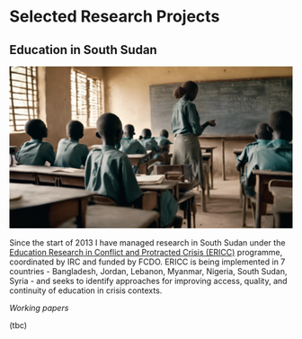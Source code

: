 # Selected Research Projects #
## Education in South Sudan ##
<a href="https://njwsn.github.io/pages/education-south-sudan"> <img src="images/education-ss-sd.png"/> </a>

Since the start of 2013 I have managed research in South Sudan under the <a href="https://inee.org/data-evidence/ericc">Education Research in Conflict and Protracted Crisis (ERICC)</a> programme, coordinated by IRC and funded by FCDO. ERICC is being implemented in 7 countries - Bangladesh, Jordan, Lebanon, Myanmar, Nigeria, South Sudan, Syria - and seeks to identify approaches for improving access, quality, and continuity of education in crisis contexts.

_Working papers_

(tbc)



